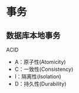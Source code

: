 # 事务

## 数据库本地事务

ACID

* A：原子性\(Atomicity\)
* C：一致性\(Consistency\)
* I：隔离性\(Isolation\)
* D：持久性\(Durability\)





